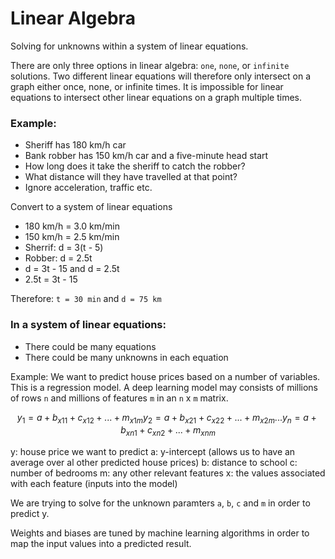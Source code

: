 # Linear Algebra

Solving for unknowns within a system of linear equations.

There are only three options in linear algebra: `one`, `none`, or `infinite` solutions. Two different linear equations will therefore only intersect on a graph either once, none, or infinite times. It is impossible for linear equations to intersect other linear equations on a graph multiple times.

### Example:
- Sheriff has 180 km/h car
- Bank robber has 150 km/h car and a five-minute head start
- How long does it take the sheriff to catch the robber?
- What distance will they have travelled at that point?
- Ignore acceleration, traffic etc.

Convert to a system of linear equations
- 180 km/h = 3.0 km/min
- 150 km/h = 2.5 km/min
- Sherrif: d = 3(t - 5)
- Robber: d = 2.5t
- d = 3t - 15 and d = 2.5t
- 2.5t = 3t - 15

Therefore:
`t = 30 min` and `d = 75 km`

### In a system of linear equations:
- There could be many equations
- There could be many unknowns in each equation

Example:
We want to predict house prices based on a number of variables. This is a regression model. A deep learning model may consists of millions of rows `n` and millions of features `m` in an `n` x `m` matrix.

```math
y_1 = a + b_{x11} + c_{x12} + ... + m_{x1m}
y_2 = a + b_{x21} + c_{x22} + ... + m_{x2m}
...
y_n = a + b_{xn1} + c_{xn2} + ... + m_{xnm}
```

y: house price we want to predict
a: y-intercept (allows us to have an average over al other predicted house prices)
b: distance to school
c: number of bedrooms
m: any other relevant features
x: the values associated with each feature (inputs into the model)

We are trying to solve for the unknown paramters `a`, `b`, `c` and `m` in order to predict y.

Weights and biases are tuned by machine learning algorithms in order to map the input values into a predicted result.